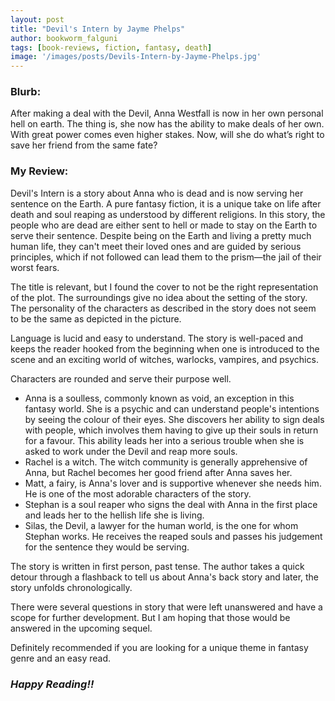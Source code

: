 ```yaml
---
layout: post
title: "Devil's Intern by Jayme Phelps"
author: bookworm_falguni
tags: [book-reviews, fiction, fantasy, death]
image: '/images/posts/Devils-Intern-by-Jayme-Phelps.jpg'
---
```


### **Blurb:**
After making a deal with the Devil, Anna Westfall is now in her own personal hell on earth. The thing is, she now has the ability to make deals of her own. With great power comes even higher stakes. Now, will she do what’s right to save her friend from the same fate?

### **My Review:**
Devil's Intern is a story about Anna who is dead and is now serving her sentence on the Earth. A pure fantasy fiction, it is a unique take on life after death and soul reaping as understood by different religions. In this story, the people who are dead are either sent to hell or made to stay on the Earth to serve their sentence. Despite being on the Earth and living a pretty much human life, they can't meet their loved ones and are guided by serious principles, which if not followed can lead them to the prism—the jail of their worst fears.

The title is relevant, but I found the cover to not be the right representation of the plot. The surroundings give no idea about the setting of the story. The personality of the characters as described in the story does not seem to be the same as depicted in the picture.

Language is lucid and easy to understand. The story is well-paced and keeps the reader hooked from the beginning when one is introduced to the scene and an exciting world of witches, warlocks, vampires, and psychics.

Characters are rounded and serve their purpose well. 
- Anna is a soulless, commonly known as void, an exception in this fantasy world. She is a psychic and can understand people's intentions by seeing the colour of their eyes. She discovers her ability to sign deals with people, which involves them having to give up their souls in return for a favour. This ability leads her into a serious trouble when she is asked to work under the Devil and reap more souls.
- Rachel is a witch. The witch community is generally apprehensive of Anna, but Rachel becomes her good friend after Anna saves her.
- Matt, a fairy, is Anna's lover and is supportive whenever she needs him. He is one of the most adorable characters of the story.
- Stephan is a soul reaper who signs the deal with Anna in the first place and leads her to the hellish life she is living.
- Silas, the Devil, a lawyer for the human world, is the one for whom Stephan works. He receives the reaped souls and passes his judgement for the sentence they would be serving.

The story is written in first person, past tense. The author takes a quick detour through a flashback to tell us about Anna's back story and later, the story unfolds chronologically.

There were several questions in story that were left unanswered and have a scope for further development. But I am hoping that those would be answered in the upcoming sequel.

Definitely recommended if you are looking for a unique theme in fantasy genre and an easy read.

### ***Happy Reading!!***
